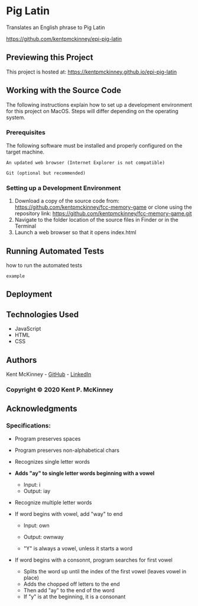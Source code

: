 <!-- Category: Epicodus;HTML/CSS/JS -->
# Pig Latin

Translates an English phrase to Pig Latin

https://github.com/kentpmckinney/epi-pig-latin

## Previewing this Project

This project is hosted at: https://kentpmckinney.github.io/epi-pig-latin

## Working with the Source Code

The following instructions explain how to set up a development environment for this project on MacOS. Steps will differ depending on the operating system.

### Prerequisites

The following software must be installed and properly configured on the target machine. 

```
An updated web browser (Internet Explorer is not compatible)
```
```
Git (optional but recommended)
```

### Setting up a Development Environment

1. Download a copy of the source code from: https://github.com/kentpmckinney/fcc-memory-game
   or clone using the repository link: https://github.com/kentpmckinney/fcc-memory-game.git
2. Navigate to the folder location of the source files in Finder or in the Terminal
3. Launch a web browser so that it opens index.html

## Running Automated Tests

how to run the automated tests

```
example
```

## Deployment



## Technologies Used

* JavaScript
* HTML
* CSS

## Authors

Kent McKinney - [GitHub](https://github.com/kentpmckinney) - [LinkedIn](https://www.linkedin.com/in/kentpmckinney/)

### Copyright &copy; 2020 Kent P. McKinney

## Acknowledgments



### Specifications:

* Program preserves spaces
* Program preserves non-alphabetical chars
* Recognizes single letter words
* **Adds "ay" to single letter words beginning with a vowel**
    * Input: i
    * Output: iay

* Recognize multiple letter words

* If word begins with vowel, add "way" to end
    * Input: own
    * Output: ownway
    
    * "Y" is always a vowel, unless it starts a word

* If word begins with a consonnt, program searches for first vowel
    * Splits the word up until the index of the first vowel (leaves vowel in place)
    * Adds the chopped off letters to the end
    * Then add "ay" to the end of the word
    * If "y" is at the beginning, it is a consonant
